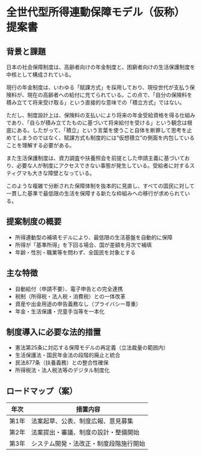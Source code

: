 # 全世代型所得連動保障モデル（仮称） 提案書

## 背景と課題

日本の社会保障制度は、高齢者向けの年金制度と、困窮者向けの生活保護制度を中核として構成されている。

現行の年金制度は、いわゆる「賦課方式」を採用しており、現役世代が支払う保険料が、現在の高齢者への給付に充てられている。この点で、「自分の保険料を積み立てて将来受け取る」という直接的な意味での「積立方式」ではない。

ただし、制度設計上は、保険料の支払いにより将来の年金受給資格を得る仕組みであり、「自らが積み立てたものに基づいて将来給付を受ける」という観念は根底にある。したがって、「積立」という言葉を使うこと自体を断罪して思考を止めてしまうのではなく、賦課方式も制度的には“仮想積立”の側面を内包していることを理解する必要がある。

また生活保護制度は、資力調査や扶養照会を前提とした申請主義に基づいており、必要な人が制度にアクセスできない事態が発生している。受給者に対するスティグマも大きな障壁となっている。

このような複雑で分断された保障体制を抜本的に見直し、すべての国民に対して一貫した基準で最低限の生活を保障する新たな枠組みへの移行が求められている。

## 提案制度の概要

- 所得連動型の補填モデルにより、最低限の生活基盤を自動的に保障
- 所得が「基準所得」を下回る場合、国が差額を月次で補填
- 年齢・性別・職業等を問わず、全国民を対象とする

## 主な特徴

- 自動給付（申請不要）、電子申告との完全連携
- 税制（所得税・法人税・消費税）との一体改革
- 資産や出金用途の申告義務なし（プライバシー尊重）
- 年金・生活保護・児童手当等を一本化

## 制度導入に必要な法的措置

- 憲法第25条に対応する保障モデルの再定義（立法裁量の範囲内）
- 生活保護法・国民年金法の段階的廃止と統合
- 民法877条（扶養義務）との整合性確保
- 所得税法・法人税法等のデジタル制度化

## ロードマップ（案）

| 年次 | 措置内容 |
|------|----------|
| 第1年 | 法案起草、公表、制度広報、意見募集 |
| 第2年 | 法案提出・審議、制度の設計・整備開始 |
| 第3年 | システム開発・法改正・制度段階施行開始 |


